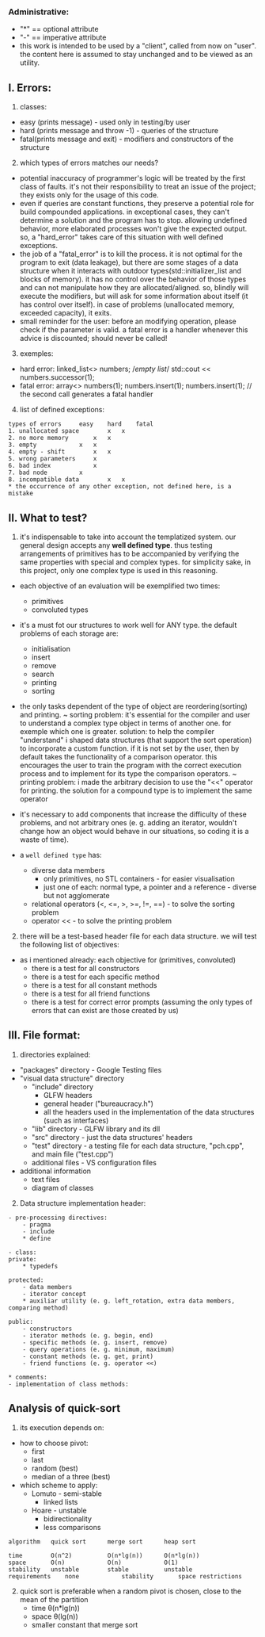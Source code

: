 ### Administrative:

- "*" == optional attribute 
- "-" == imperative attribute
- this work is intended to be used by a "client", called from now on "user". the content here is assumed to stay unchanged and to be viewed as an utility.

## I. Errors:

1. classes:
- easy (prints message) - used only in testing/by user
- hard (prints message and throw -1) - queries of the structure
- fatal(prints message and exit) - modifiers and constructors of the structure

2. which types of errors matches our needs?
- potential inaccuracy of programmer's logic will be treated by the first class of faults. it's not their responsibility to treat an issue of the project; they exists only for the usage of this code.
- even if queries are constant functions, they preserve a potential role for build compounded applications. in exceptional cases, they can't determine a solution and the program has to stop. allowing undefined behavior, more elaborated processes won't give the expected output. so, a "hard_error" takes care of this situation with well defined exceptions.
- the job of a "fatal_error" is to kill the process. it is not optimal for the program to exit (data leakage), but there are some stages of a data structure when it interacts with outdoor types(std::initializer_list and blocks of memory). it has no control over the behavior of those types and can not manipulate how they are allocated/aligned. so, blindly will execute the modifiers, but will ask for some 
information about itself (it has control over itself). in case of problems (unallocated memory, exceeded capacity), it exits. 
- small reminder for the user: before an modifying operation, please check if the parameter is valid. a fatal error is a handler whenever this advice is discounted; should never be called!

3. exemples:
- hard error: linked_list<> numbers; /*empty list*/ std::cout << numbers.successor(1); 
- fatal error: array<> numbers(1); numbers.insert(1); numbers.insert(1); // the second call generates a fatal handler

4. list of defined exceptions:
```
types of errors		easy 	hard 	fatal
1. unallocated space 		x	x
2. no more memory		x	x
3. empty			x	x
4. empty - shift 		x	x
5. wrong parameters		x	
6. bad index 			x	
7. bad node			x
8. incompatible data    	x	x
* the occurrence of any other exception, not defined here, is a mistake
```

## II. What to test?

1. it's indispensable to take into account the templatized system. our general design accepts any **well defined type**. thus testing arrangements of primitives has to be accompanied by verifying the same properties with special and complex types. for simplicity sake, in this project, only one complex type is used in this reasoning.

- each objective of an evaluation will be exemplified two times:
	- primitives 
	- convoluted types
- it's a must fot our structures to work well for ANY type. the default problems of each storage are:
	- initialisation
	- insert
	- remove
	- search
	- printing
	- sorting

- the only tasks dependent of the type of object are reordering(sorting) and printing. 
~ sorting problem: it's essential for the compiler and user to understand a complex type object in terms of another one. for exemple which one is greater. solution: to help the compiler "understand" i shaped data structures (that support the sort operation) to incorporate a custom function. if it is not set by the user, then by default takes the functionality of a comparison operator. this encourages the user to train the program with the correct execution process and to implement for its type the comparison operators.
~ printing problem: i made the arbitrary decision to use the "<<" operator for printing. the solution for a compound type is to implement the same operator

- it's necessary to add components that increase the difficulty of these problems, and not arbitrary ones (e. g. adding an iterator, wouldn't change how an object would behave in our situations, so coding it is a waste of time).

- a `well defined type` has:
	- diverse data members
		- only primitives, no STL containers - for easier visualisation
		- just one of each: normal type, a pointer and a reference - diverse but not agglomerate
	- relational operators (<, <=, >, >=, !=, ==) - to solve the sorting problem
	- operator << - to solve the printing problem

2. there will be a test-based header file for each data structure. we will test the following list of objectives:
* as i mentioned already: each objective for (primitives, convoluted)
	- there is a test for all constructors
	- there is a test for each specific method
	- there is a test for all constant methods
	- there is a test for all friend functions
	- there is a test for correct error prompts (assuming the only types of errors that can exist are those created by us)

## III. File format: 

1. directories explained:
- "packages" directory - Google Testing files
- "visual data structure" directory
	- "include" directory 
		- GLFW headers
		- general header ("bureaucracy.h")
		- all the headers used in the implementation of the data structures (such as interfaces)
	- "lib" directory - GLFW library and its dll
	- "src" directory - just the data structures' headers
	- "test" directory - a testing file for each data structure, "pch.cpp", and main file ("test.cpp")
	- additional files - VS configuration files
- additional information
	- text files
	- diagram of classes

2. Data structure implementation header:
```
- pre-processing directives:
	- pragma
	- include
	* define

- class:
private:
	* typedefs
	
protected:
	- data members
	- iterator concept
	* auxiliar utility (e. g. left_rotation, extra data members, comparing method)
	
public:
	- constructors 
	- iterator methods (e. g. begin, end)
	- specific methods (e. g. insert, remove)
	- query operations (e. g. minimum, maximum)
	- constant methods (e. g. get, print)
	- friend functions (e. g. operator <<)

* comments:
- implementation of class methods:

```

## Analysis of quick-sort

1. its execution depends on:
- how to choose pivot:
	- first
	- last
	- random (best)
	- median of a three (best)
- which scheme to apply:
	- Lomuto - semi-stable
		 - linked lists
	- Hoare	 - unstable
		 - bidirectionality
		 - less comparisons

```
algorithm	quick sort		merge sort		heap sort

time		O(n^2)			O(n*lg(n))		O(n*lg(n))			
space		O(n)			O(n)			O(1)
stability	unstable		stable			unstable
requirements 	none			stability		space restrictions
```

2. quick sort is preferable when a random pivot is chosen, close to the mean of the partition
	- time  θ(n*lg(n))
	- space θ(lg(n))
	- smaller constant that merge sort
